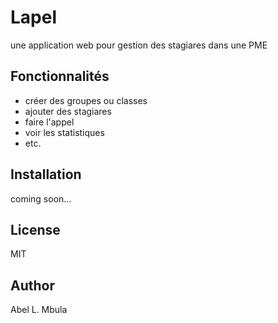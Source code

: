 # Lapel

une application web pour gestion des stagiares dans une PME

## Fonctionnalités

- créer des groupes ou classes
- ajouter des stagiares
- faire l'appel
- voir les statistiques
- etc.

## Installation

coming soon...

## License

MIT

## Author

Abel L. Mbula
